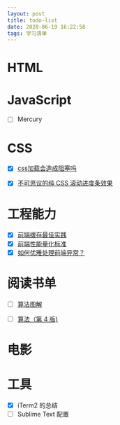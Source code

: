 ```yaml
---
layout: post
title: todo-list
date: 2020-06-19 16:22:58
tags: 学习清单
---
```


# HTML

# JavaScript

- [ ] Mercury

# CSS
- [x] [css加载会造成阻塞吗](http://jocolorful.com/2020/05/25/%E6%88%91%E9%9C%80%E8%A6%81%E8%83%8C%E4%BC%9A%E7%9A%84%E5%89%8D%E7%AB%AF%E7%9F%A5%E8%AF%86%E4%BD%93%E7%B3%BB/)
- [x] [不可思议的纯 CSS 滚动进度条效果](https://juejin.im/post/5c35953ce51d45523f04b6d2)



# 工程能力
- [x] [前端缓存最佳实践]()
- [x] [前端性能量化标准](https://github.com/frontend9/fe9-library/issues/7)
- [x] [如何优雅处理前端异常？](https://zhuanlan.zhihu.com/p/51800345)

# 阅读书单
- [ ] [算法图解](https://www.zhihu.com/pub/book/119565177)
- [ ] [算法（第 4 版)](https://www.zhihu.com/pub/book/119648496)


# 电影

# 工具

- [x] iTerm2 的总结
- [ ] Sublime Text 配置
